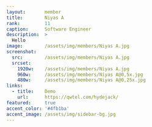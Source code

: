 ```yaml
---
layout:       member
title:        Niyas A
rank:         11
caption:      Software Engineer
description:  >
  Hello
image:        /assets/img/members/Niyas A.jpg
screenshot:
  src:        /assets/img/members/Niyas A.jpg
  srcset:
    1920w:    /assets/img/members/Niyas A.jpg
    960w:     /assets/img/members/Niyas A@0,5x.jpg
    480w:     /assets/img/members/Niyas A@0,25x.jpg
links:
  - title:    Demo
    url:      https://qwtel.com/hydejack/
featured:     true
accent_color: '#4fb1ba'
accent_image: /assets/img/sidebar-bg.jpg
---
```

